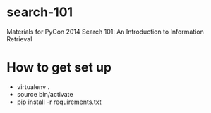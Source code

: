 search-101
==========

Materials for PyCon 2014 Search 101: An Introduction to Information Retrieval

# How to get set up

* virtualenv .
* source bin/activate
* pip install -r requirements.txt

